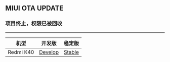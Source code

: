 ## MIUI OTA UPDATE

### 项目终止，权限已被回收

 ---- 
|机型|开发版|稳定版|
| :----: | :----: | :----: |
|Redmi K40| [Develop](https://github.com/mooseIre/update_miui_ota/blob/master/Develop/Redmi%20K40.md)| [Stable](https://github.com/mooseIre/update_miui_ota/blob/master/Stable/Redmi%20K40.md)|
